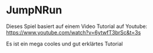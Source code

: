 # JumpNRun

Dieses Spiel basiert auf einem Video Tutorial auf Youtube: https://www.youtube.com/watch?v=6ytwfT3brSc&t=3s

Es ist ein mega cooles und gut erklärtes Tutorial
